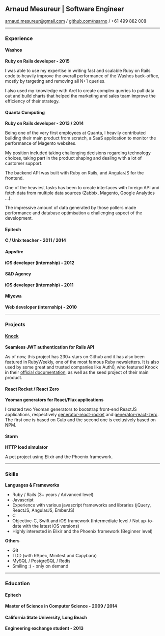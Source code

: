 ## Arnaud Mesureur | Software Engineer

[arnaud.mesureur@gmail.com](mailto:arnaud.mesureur@gmail.com) / [github.com/nsarno](https://github.com/nsarno) / +61 499 882 008

------

### Experience

#### Washos
**Ruby on Rails developer - 2015**

I was able to use my expertise in writing fast and scalable Ruby on Rails code to heavily improve the overall performance of the Washos back-office, mostly by targeting and removing all N+1 queries.

I also used my knowledge with Arel to create complex queries to pull data out and build charts that helped the marketing and sales team improve the efficiency of their strategy.

#### Quanta Computing
**Ruby on Rails developer - 2013 / 2014**

Being one of the very first employees at Quanta, I heavily contributed building their main product from scratch, a SaaS application to monitor the performance of Magento websites.

My position included taking challenging decisions regarding technology choices, taking part in the product shaping and dealing with a lot of customer support.

The backend API was built with Ruby on Rails, and AngularJS for the frontend.

One of the heaviest tasks has been to create interfaces with foreign API and fetch data from multiple data sources (Zabbix, Magento, Google Analytics ...).

The impressive amount of data generated by those pollers made performance and database optimisation a challenging aspect of the development.

#### Epitech
**C / Unix teacher - 2011 / 2014**

#### Appsfire
**iOS developer (internship) - 2012**

#### S&D Agency
**iOS developer (internship) - 2011**

#### Miyowa
**Web developer (internship) - 2010**

------

### Projects

#### [Knock](https://github.com/nsarno/knock)
**Seamless JWT authentication for Rails API**

As of now, this project has 230+ stars on Github and it has also been featured in RubyWeekly, one of the most famous Ruby newsletters. It is also used by some great and trusted companies like Auth0, who featured Knock in their [official documentation](https://auth0.com/docs/server-apis/rails), as well as the seed project of their main product.


#### React Rocket / React Zero
**Yeoman generators for React/Flux applications**

I created two Yeoman generators to bootstrap front-end ReactJS applications, respectively [generator-react-rocket](https://github.com/nsarno/generator-react-rocket) and [generator-react-zero](https://github.com/nsarno/generator-react-zero).
The first one is based on Gulp and the second one is exclusively based on NPM.


#### Storm
**HTTP load simulator**

A pet project using Elixir and the Phoenix framework.

------

### Skills

**Languages & Frameworks**

- Ruby / Rails (3+ years / Advanced level)
- Javascript
- Experience with various javascript frameworks and libraries (jQuery, ReactJS, AngularJS, EmberJS)
- C
- Objective-C, Swift and iOS framework (Intermediate level / Not up-to-date with the latest iOS versions)
- Highly interested in Elixir and the Phoenix framework (Beginner level)

**Others**

- Git
- TDD (with RSpec, Minitest and Capybara)
- MySQL / PostgreSQL / Redis
- Smiling :) - only on demand

------

### Education

#### Epitech
**Master of Science in Computer Science - 2009 / 2014**

#### California State University, Long Beach
**Engineering exchange student - 2013**

